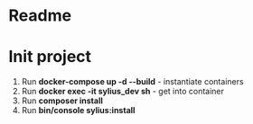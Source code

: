 # Readme

# Init project

1. Run **docker-compose up -d --build** - instantiate containers
2. Run **docker exec -it sylius_dev sh** - get into container
3. Run **composer install**
4. Run **bin/console sylius:install**
